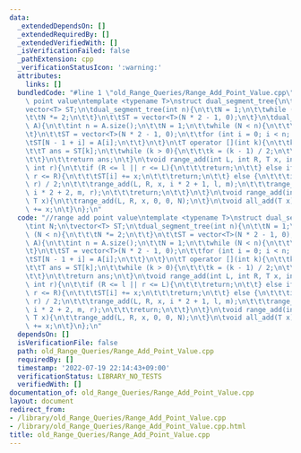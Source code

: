 ```yaml
---
data:
  _extendedDependsOn: []
  _extendedRequiredBy: []
  _extendedVerifiedWith: []
  _isVerificationFailed: false
  _pathExtension: cpp
  _verificationStatusIcon: ':warning:'
  attributes:
    links: []
  bundledCode: "#line 1 \"old_Range_Queries/Range_Add_Point_Value.cpp\"\n//range add\
    \ point value\ntemplate <typename T>\nstruct dual_segment_tree{\n\tint N;\n\t\
    vector<T> ST;\n\tdual_segment_tree(int n){\n\t\tN = 1;\n\t\twhile (N < n){\n\t\
    \t\tN *= 2;\n\t\t}\n\t\tST = vector<T>(N * 2 - 1, 0);\n\t}\n\tdual_segment_tree(vector<T>\
    \ A){\n\t\tint n = A.size();\n\t\tN = 1;\n\t\twhile (N < n){\n\t\t\tN *= 2;\n\t\
    \t}\n\t\tST = vector<T>(N * 2 - 1, 0);\n\t\tfor (int i = 0; i < n; i++){\n\t\t\
    \tST[N - 1 + i] = A[i];\n\t\t}\n\t}\n\tT operator [](int k){\n\t\tk += N - 1;\n\
    \t\tT ans = ST[k];\n\t\twhile (k > 0){\n\t\t\tk = (k - 1) / 2;\n\t\t\tans += ST[k];\n\
    \t\t}\n\t\treturn ans;\n\t}\n\tvoid range_add(int L, int R, T x, int i, int l,\
    \ int r){\n\t\tif (R <= l || r <= L){\n\t\t\treturn;\n\t\t} else if (L <= l &&\
    \ r <= R){\n\t\t\tST[i] += x;\n\t\t\treturn;\n\t\t} else {\n\t\t\tint m = (l +\
    \ r) / 2;\n\t\t\trange_add(L, R, x, i * 2 + 1, l, m);\n\t\t\trange_add(L, R, x,\
    \ i * 2 + 2, m, r);\n\t\t\treturn;\n\t\t}\n\t}\n\tvoid range_add(int L, int R,\
    \ T x){\n\t\trange_add(L, R, x, 0, 0, N);\n\t}\n\tvoid all_add(T x){\n\t\tST[0]\
    \ += x;\n\t}\n};\n"
  code: "//range add point value\ntemplate <typename T>\nstruct dual_segment_tree{\n\
    \tint N;\n\tvector<T> ST;\n\tdual_segment_tree(int n){\n\t\tN = 1;\n\t\twhile\
    \ (N < n){\n\t\t\tN *= 2;\n\t\t}\n\t\tST = vector<T>(N * 2 - 1, 0);\n\t}\n\tdual_segment_tree(vector<T>\
    \ A){\n\t\tint n = A.size();\n\t\tN = 1;\n\t\twhile (N < n){\n\t\t\tN *= 2;\n\t\
    \t}\n\t\tST = vector<T>(N * 2 - 1, 0);\n\t\tfor (int i = 0; i < n; i++){\n\t\t\
    \tST[N - 1 + i] = A[i];\n\t\t}\n\t}\n\tT operator [](int k){\n\t\tk += N - 1;\n\
    \t\tT ans = ST[k];\n\t\twhile (k > 0){\n\t\t\tk = (k - 1) / 2;\n\t\t\tans += ST[k];\n\
    \t\t}\n\t\treturn ans;\n\t}\n\tvoid range_add(int L, int R, T x, int i, int l,\
    \ int r){\n\t\tif (R <= l || r <= L){\n\t\t\treturn;\n\t\t} else if (L <= l &&\
    \ r <= R){\n\t\t\tST[i] += x;\n\t\t\treturn;\n\t\t} else {\n\t\t\tint m = (l +\
    \ r) / 2;\n\t\t\trange_add(L, R, x, i * 2 + 1, l, m);\n\t\t\trange_add(L, R, x,\
    \ i * 2 + 2, m, r);\n\t\t\treturn;\n\t\t}\n\t}\n\tvoid range_add(int L, int R,\
    \ T x){\n\t\trange_add(L, R, x, 0, 0, N);\n\t}\n\tvoid all_add(T x){\n\t\tST[0]\
    \ += x;\n\t}\n};\n"
  dependsOn: []
  isVerificationFile: false
  path: old_Range_Queries/Range_Add_Point_Value.cpp
  requiredBy: []
  timestamp: '2022-07-19 22:14:43+09:00'
  verificationStatus: LIBRARY_NO_TESTS
  verifiedWith: []
documentation_of: old_Range_Queries/Range_Add_Point_Value.cpp
layout: document
redirect_from:
- /library/old_Range_Queries/Range_Add_Point_Value.cpp
- /library/old_Range_Queries/Range_Add_Point_Value.cpp.html
title: old_Range_Queries/Range_Add_Point_Value.cpp
---
```

